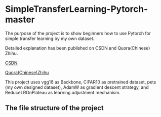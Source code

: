 # SimpleTransferLearning-Pytorch-master

The purpose of the project is to show beginners how to use Pytorch for simple transfer learning by my own dataset.

Detailed explanation has been published on CSDN and Quora(Chinese) Zhihu.

[CSDN](https://blog.csdn.net/XiaoyYidiaodiao/article/details/125127107?spm=1001.2014.3001.5501)

[Quora(Chinese)Zhihu](https://zhuanlan.zhihu.com/p/522597095)


This project uses vgg16 as Backbone, CIFAR10 as pretrained dataset, pets (my own designed dataset), AdamW as gradient descent strategy, and ReduceLROnPlateau as learning adjustment mechanism.

## The file structure of the project
